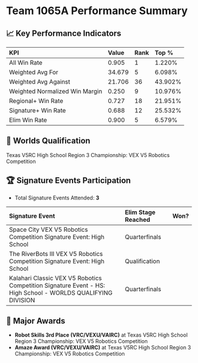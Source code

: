 # Team 1065A Performance Summary

## 📈 Key Performance Indicators
| KPI | Value | Rank | Top % |
|:---|:---|:---|:---|
| All Win Rate | 0.905 | 1 | 1.220% |
| Weighted Avg For | 34.679 | 5 | 6.098% |
| Weighted Avg Against | 21.706 | 36 | 43.902% |
| Weighted Normalized Win Margin | 0.250 | 9 | 10.976% |
| Regional+ Win Rate | 0.727 | 18 | 21.951% |
| Signature+ Win Rate | 0.688 | 12 | 25.532% |
| Elim Win Rate | 0.900 | 5 | 6.579% |


## 🎯 Worlds Qualification
Texas V5RC High School Region 3 Championship: VEX V5 Robotics Competition

## 🏆 Signature Events Participation
- Total Signature Events Attended: **3**

| Signature Event | Elim Stage Reached | Won? |
|:----------------|:-------------------|:----|
| Space City VEX V5 Robotics Competition Signature Event: High School | Quarterfinals |  |
| The RiverBots III VEX V5 Robotics Competition Signature Event: High School | Qualification |  |
| Kalahari Classic VEX V5 Robotics Competition Signature Event - HS: High School - WORLDS QUALIFYING DIVISION | Quarterfinals |  |


## 🥇 Major Awards
- **Robot Skills 3rd Place (VRC/VEXU/VAIRC)** at Texas V5RC High School Region 3 Championship: VEX V5 Robotics Competition
- **Amaze Award (VRC/VEXU/VAIRC)** at Texas V5RC High School Region 3 Championship: VEX V5 Robotics Competition

